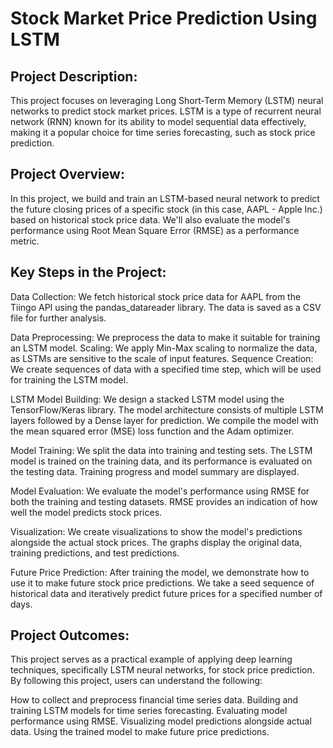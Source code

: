 # Stock Market Price Prediction Using LSTM

## Project Description:

This project focuses on leveraging Long Short-Term Memory (LSTM) neural networks to predict stock market prices. LSTM is a type of recurrent neural network (RNN) known for its ability to model sequential data effectively, making it a popular choice for time series forecasting, such as stock price prediction.

## Project Overview:

In this project, we build and train an LSTM-based neural network to predict the future closing prices of a specific stock (in this case, AAPL - Apple Inc.) based on historical stock price data. We'll also evaluate the model's performance using Root Mean Square Error (RMSE) as a performance metric.

## Key Steps in the Project:

Data Collection:
We fetch historical stock price data for AAPL from the Tiingo API using the pandas_datareader library.
The data is saved as a CSV file for further analysis.

Data Preprocessing:
We preprocess the data to make it suitable for training an LSTM model.
Scaling: We apply Min-Max scaling to normalize the data, as LSTMs are sensitive to the scale of input features.
Sequence Creation: We create sequences of data with a specified time step, which will be used for training the LSTM model.

LSTM Model Building:
We design a stacked LSTM model using the TensorFlow/Keras library.
The model architecture consists of multiple LSTM layers followed by a Dense layer for prediction.
We compile the model with the mean squared error (MSE) loss function and the Adam optimizer.

Model Training:
We split the data into training and testing sets.
The LSTM model is trained on the training data, and its performance is evaluated on the testing data.
Training progress and model summary are displayed.

Model Evaluation:
We evaluate the model's performance using RMSE for both the training and testing datasets.
RMSE provides an indication of how well the model predicts stock prices.

Visualization:
We create visualizations to show the model's predictions alongside the actual stock prices.
The graphs display the original data, training predictions, and test predictions.

Future Price Prediction:
After training the model, we demonstrate how to use it to make future stock price predictions.
We take a seed sequence of historical data and iteratively predict future prices for a specified number of days.

## Project Outcomes:

This project serves as a practical example of applying deep learning techniques, specifically LSTM neural networks, for stock price prediction. By following this project, users can understand the following:

How to collect and preprocess financial time series data.
Building and training LSTM models for time series forecasting.
Evaluating model performance using RMSE.
Visualizing model predictions alongside actual data.
Using the trained model to make future price predictions.
